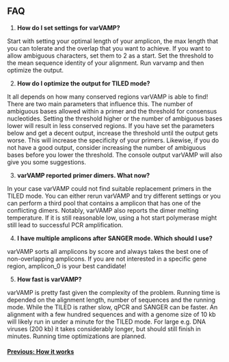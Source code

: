 ## FAQ

1. **How do I set settings for varVAMP?**

Start with setting your optimal length of your amplicon, the max length that you can tolerate and the overlap that you want to achieve. If you want to allow ambiguous characters, set them to 2 as a start. Set the threshold to the mean sequence identity of your alignment. Run varvamp and then optimize the output.

2. **How do I optimize the output for TILED mode?**

It all depends on how many conserved regions varVAMP is able to find! There are two main parameters that influence this. The number of ambiguous bases allowed within a primer and the threshold for consensus nucleotides. Setting the threshold higher or the number of ambiguous bases lower will result in less conserved regions. If you have set the parameters below and get a decent output, increase the threshold until the output gets worse. This will increase the specificity of your primers. Likewise, if you do not have a good output, consider increasing the number of ambiguous bases before you lower the threshold. The console output varVAMP will also give you some suggestions.

3. **varVAMP reported primer dimers. What now?**

In your case varVAMP could not find suitable replacement primers in the TILED mode. You can either rerun varVAMP and try different settings or you can perform a third pool that contains a amplicon that has one of the conflicting dimers. Notably, varVAMP also reports the dimer melting temperature. If it is still reasonable low, using a hot start polymerase might still lead to successful PCR amplification.

4. **I have multiple amplicons after SANGER mode. Which should I use?**

varVAMP sorts all amplicons by score and always takes the best one of non-overlapping amplicons. If you are not interested in a specific gene region, amplicon_0 is your best candidate!

5. **How fast is varVAMP?**

varVAMP is pretty fast given the complexity of the problem. Running time is depended on the alignment length, number of sequences and the running mode. While the TILED is rather slow, qPCR and SANGER can be faster. An alignment with a few hundred sequences and with a genome size of 10 kb will likely run in under a minute for the TILED mode. For large e.g. DNA viruses (200 kb) it takes considerably longer, but should still finish in minutes. Running time optimizations are planned.





#### [Previous: How it works](./how_varvamp_works.md)
